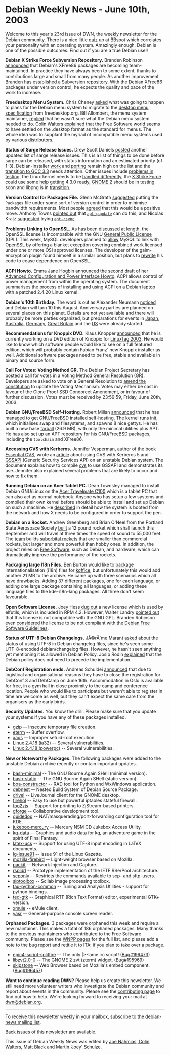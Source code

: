 
Debian Weekly News - June 10th, 2003
====================================


Welcome to this year's 23rd issue of DWN, the weekly newsletter for the
Debian community. There is a nice little [quiz](http://bbspot.com/News/2003/01/os_quiz.php) up at BBspot which
correlates your personality with an operating system. Amazingly enough,
Debian is one of the possible outcomes. Find out if you are a true Debian
user!


**Debian X Strike Force Subversion Repository.** Branden
Robinson [announced](https://lists.debian.org/debian-x-0306/msg00039.html) that Debian's XFree86 packages are becoming team-maintained. In
practice they have always been to some extent, thanks to contributions large
and small from many people. As another improvement Branden has established a
Subversion [repository](http://necrotic.deadbeast.net/cgi-bin/viewcvs.cgi/). With the Debian XFree86 packages under version control, he
expects the quality and pace of the work to increase.


**Freedesktop Menu System.** Chris Cheney [asked](https://lists.debian.org/debian-devel-0305/msg02035.html) what
was going to happen to plans for the Debian menu system to migrate to the [desktop menu specification](http://www.freedesktop.org/standards/menu/draft/menu-spec/menu-spec.html) from freedesktop.org. Bill Allombert, the menu
system maintainer, [replied](https://lists.debian.org/debian-devel-0305/msg02051.html)
that he wasn't sure what the Debian menu system needed to do. Colin Walters
[explained](https://lists.debian.org/debian-devel-0305/msg02071.html) that the Free Software world seems to have settled on the
.desktop format as the standard for menus. The whole idea was to supplant the
myriad of incompatible menu systems used by various distributors.


**Status of Sarge Release Issues.** Drew Scott Daniels [posted](https://lists.debian.org/debian-devel-0306/msg00112.html)
another updated list of sarge release issues. This is a list of things to be
done before sarge can be released, with status information and an estimated
priority (of 1-3). Debian-Installer [work](http://cvs.debian.org/debian-installer/doc/TODO?rev=HEAD&content-type=text/vnd.viewcvs-markup) and [porting](https://people.debian.org/~mckinstry/ports-status.html) remain high on the list and the [transition to GCC
3.3](https://people.debian.org/~rmurray/c++transition.html) needs attention. Other issues include [problems in
testing](https://release.debian.org/britney/testing_probs.html), the Linux kernel needs to be [handled
differently](https://lists.debian.org/debian-devel-0305/msg01334.html), the [X Strike
Force](https://people.debian.org/~branden/xsf/) could use some [help](https://lists.debian.org/debian-x-0305/msg00134.html) getting
4.3.0 ready, [GNOME 2](https://people.debian.org/~walters/gnome2.html) should be in testing soon and libpng is in [transition](https://lists.debian.org/debian-devel-0304/msg01880.html).


**Version Control for Packages File.** Glenn McGrath [suggested](https://lists.debian.org/debian-devel-0306/msg00128.html)
putting the `Packages` file under some sort of version control in
order to minimise bandwidth requirements. Most people [agreed](https://lists.debian.org/debian-devel-0306/msg00236.html) that
this would be a positive move. Anthony Towns [pointed out](https://lists.debian.org/debian-devel-0306/msg00209.html)
that [`apt-pupdate`](https://people.debian.org/~bjb/) can
do this, and Nicolas Kratz [suggested](https://lists.debian.org/debian-devel-0306/msg00176.html)
trying [`apt-rsync`](http://home.tiscali.cz:8080/~cz210552/aptrsync.html).


**Problems Linking to OpenSSL.** As has been [discussed](https://lists.debian.org/debian-legal/2002/debian-legal-200210/msg00113.html) at length, the OpenSSL license is incompatible with the GNU [General Public License](https://www.gnu.org/copyleft/gpl.html) (GPL). This
week, MySQL developers planned to [allow](https://lists.debian.org/debian-legal-0306/msg00061.html) MySQL
to link with OpenSSL by offering a blanket exception covering combined work
licensed under one or more OSI approved licenses. The developer of the
gaim-encryption plugin found himself in a similar position, but plans to [rewrite](https://lists.debian.org/debian-devel-0306/msg00107.html) his
code to cease dependence on OpenSSL.


**ACPI Howto.** Emma Jane Hogbin [announced](https://lists.debian.org/debian-user-0306/msg00985.html)
the second draft of her [Advanced Configuration
and Power Interface Howto](http://xtrinsic.com/geek/articles/acpi.phtml). ACPI allows control of power management from
within the operating system. The document summarises the process of installing
and using ACPI on a Debian laptop with a patched 2.4.20 Linux kernel.


**Debian's 10th Birthday.** The word is out as Alexander
Neumann [noticed](https://lists.debian.org/debian-devel-0306/msg00058.html) and Debian will turn 10 this August. Anniversary parties are
planned on several places on this planet. Details are not yet available and
there will probably be more parties organized, but preparations for events in
[Japan](https://lists.debian.org/debian-devel-0306/msg00061.html), [Australia](https://lists.debian.org/debian-devel-0306/msg00066.html), [Germany](https://lists.debian.org/debian-devel-0306/msg00075.html), [Great Britain](http://www.chiark.greenend.org.uk/pipermail/debian-uk/2003-June/001487.html) and the [US](https://lists.debian.org/debian-devel-0306/msg00202.html) were
already started.


**Recommendations for Knoppix DVD.** Klaus Knopper [announced](http://mailman.linuxtag.org/pipermail/debian-knoppix/2003-June/003062.html) that he is currently working on a DVD edition of Knoppix for [LinuxTag 2003](http://www.linuxtag.org/2003/en/index.html). He would
like to know which software people would like to see on a full featured
edition, which will probably contain Fabian Franz' new Knoppix installer as
well. Additional software packages need to be free, stable and available in
binary and source form.


**Call For Votes: Voting Method GR.** The Debian Project
Secretary has [posted](https://lists.debian.org/debian-devel-announce-0306/msg00004.html)
a call for votes in a Voting Method General Resolution (GR). Developers are
asked to vote on a General Resolution to [amend the constitution](https://www.debian.org/vote/2003/vote_0002)
to update the Voting Mechanism. Votes may either be cast in favour of the
Clone Proof SSD Condorcet Amendment, or in favour of further discussion.
Votes must be received by 23:59:59, Friday, June 20th, 2003.


**Debian GNU/FreeBSD Self-Hosting.** Robert Millan [announced](https://lists.debian.org/debian-bsd-0306/msg00002.html)
that he has managed to get [GNU/FreeBSD](https://people.debian.org/~rmh/gnu-freebsd/) installed self-hosting. The kernel
runs init, which initialises swap and filesystems, and spawns 8 nice gettys.
He has built a new base [tarball](https://people.debian.org/~rmh/gnu-freebsd/pub/) (26.9 MB), with
only the minimal utilities plus APT. He has also [set
up](https://lists.debian.org/debian-bsd-0306/msg00004.html) an APT repository for his GNU/FreeBSD packages, including the
`toolchain` and XFree86.


**Accessing CVS with Kerberos.** Jennifer Vesperman, author of
the book [Essential CVS](http://www.oreilly.com/catalog/cvs/index.html?CMP=IL7015), wrote an [article](http://linux.oreillynet.com/pub/a/linux/2003/05/22/cvs_gssapi.html) about using CVS with Kerberos 5 and [GSSAPI](http://www.faqs.org/faqs/kerberos-faq/general/section-84.html)
(Generic Security Services API) on an unstable Debian system. The document
explains how to compile [cvs](http://www.cvshome.org/) to use GSSAPI and demonstrates its use.
Jennifer also explained several problems that are likely to occur and how to
fix them.


**Running Debian on an Acer Tablet PC.** Dean Townsley managed
to install Debian GNU/Linux on the [Acer Travelmate
C100](http://global.acer.com/products/tablet_pc/tmc100.htm) which is a tablet PC that can also act as normal notebook. Anyone
who has setup a few systems and compiled their own kernel before should be
able to install and set up Debian on such a machine. He [described](http://prometheus.physics.ucsb.edu/~dean/TmC100/AcerTmC100.html) in detail how the system is booted from the network and how X
needs to be configured in order to support the pen.


**Debian on a Rocket.** Andrew Greenberg and Brian O'Neel from
the Portland State Aerospace Society [built](http://www.wired.com/news/culture/0,1284,59144,00.html) a 12
pound rocket which shall launch this September and will travel at three times
the speed of sound to 55,000 feet. The [team](http://www.usenix.org/events/usenix03/activities.html#rocket)
builds [suborbital
rockets](http://twiki.psas.pdx.edu/bin/view/PSAS/Projects) that are smaller than commercial rockets, but larger and more
powerful than hobby ones. In addition, the project relies on [Free
Software](http://twiki.psas.pdx.edu/bin/view/PSAS/Usenix2003Paper), such as Debian, and hardware, which can dramatically improve the
performance of the rockets.


**Packaging large I18n Files.** Ben Burton would like to [package](https://lists.debian.org/debian-devel-0306/msg00445.html)
internationalisation (i18n) files for [koffice](https://packages.debian.org/koffice), but unfortunately this
would add another 21 MB to the archive. He came up with three scenarios
which all have drawbacks. Adding 37 different packages, one for each
language, or adding one large package containing all languages, or adding these
language files to the kde-i18n-lang packages. All three don't seem
favourable.


**Open Software License.** Joey Hess [dug out](https://lists.debian.org/debian-legal-0306/msg00025.html) a
new license which is used by elfutils, which is included in RPM 4.2. However,
Walter Landry [pointed out](https://lists.debian.org/debian-legal-0306/msg00043.html)
that this license is not compatible with the GNU GPL. Branden Robinson even [considered](https://lists.debian.org/debian-legal-0306/msg00050.html)
the license to be not compliant with the [Debian Free Software
Guidelines](https://www.debian.org/social_contract#guidelines).


**Status of UTF-8 Debian Changelogs.** JÃ©rÃ´me Marant [asked](https://lists.debian.org/debian-policy-0306/msg00021.html)
about the status of using UTF-8 in Debian changelog files, since he's seen
some UTF-8-encoded debian/changelog files. However, he hasn't seen anything
yet mentioning it is allowed in Debian Policy. Josip Rodin [explained](https://lists.debian.org/debian-policy-0306/msg00025.html)
that the Debian policy does not need to precede the implementation.


**DebConf Registration ends.** Andreas Schuldei [announced](https://lists.debian.org/debian-devel-announce-0306/msg00005.html) that due to logistical and organisational reasons they have to
close the registration for DebConf 3 and DebCamp on June 16th.
Accommodation in Oslo is available for free, in a gym hall in close proximity
to the camp and conference location. People who would like to participate but
weren't able to register in time are welcome as well, but they can't expect
the same care from the organisers as the early birds.


**Security Updates.** You know the drill. Please make sure
that you update your systems if you have any of these packages installed.


* [gzip](https://www.debian.org/security/2003/dsa-308) --
 Insecure temporary file creation.
* [eterm](https://www.debian.org/security/2003/dsa-309) --
 Buffer overflow.
* [xaos](https://www.debian.org/security/2003/dsa-310) --
 Improper setuid-root execution.
* [Linux 2.4.18 (ia32)](https://www.debian.org/security/2003/dsa-311) --
 Several vulnerabilities.
* [Linux 2.4.18 (powerpc)](https://www.debian.org/security/2003/dsa-312) --
 Several vulnerabilities.


**New or Noteworthy Packages.** The following packages were
added to the unstable Debian archive recently or contain important updates.


* [bash-minimal](https://packages.debian.org/unstable/shells/bash-minimal)
 -- The GNU Bourne Again SHell (minimal version).
* [bash-static](https://packages.debian.org/unstable/shells/bash-static)
 -- The GNU Bourne Again SHell (static version).
* [boa-constructor](https://packages.debian.org/unstable/devel/boa-constructor)
 -- RAD tool for Python and WxWindows application.
* [debnest](https://packages.debian.org/unstable/devel/debnest)
 -- Nested Build System of Debian Source Package.
* [drivel](https://packages.debian.org/unstable/net/drivel)
 -- LiveJournal client for the GNOME desktop.
* [firehol](https://packages.debian.org/unstable/net/firehol)
 -- Easy to use but powerful iptables stateful firewall.
* [foo2zjs](https://packages.debian.org/unstable/text/foo2zjs)
 -- Support for printing to ZjStream-based printers.
* [gforge](https://packages.debian.org/unstable/devel/gforge)
 -- Collaborative development tool.
* [guidedog](https://packages.debian.org/unstable/net/guidedog)
 -- NAT/masquerading/port-forwarding configuration tool for KDE.
* [jukebox-mercury](https://packages.debian.org/unstable/otherosfs/jukebox-mercury)
 -- Mercury NSM CD Jukebox Access Utility.
* [kq-data](https://packages.debian.org/unstable/games/kq-data)
 -- Graphics and audio data for kq, an adventure game in the spirit of Final Fantasy.
* [latex-ucs](https://packages.debian.org/unstable/tex/latex-ucs)
 -- Support for using UTF-8 input encoding in LaTeX documents.
* [lg-issue91](https://packages.debian.org/unstable/doc/lg-issue91)
 -- Issue 91 of the Linux Gazette.
* [mozilla-firebird](https://packages.debian.org/unstable/web/mozilla-firebird)
 -- Light-weight browser based on Mozilla.
* [packit](https://packages.debian.org/unstable/net/packit)
 -- Network Injection and Capture.
* [rsplib1](https://packages.debian.org/unstable/libs/rsplib1)
 -- Prototype implementation of the IETF RSerPool architecture.
* [scponly](https://packages.debian.org/unstable/utils/scponly)
 -- Restricts the commands available to scp- and sftp-users.
* [siptoolbox](https://packages.debian.org/unstable/math/siptoolbox)
 -- Scilab image processing toolbox.
* [tau-python-common](https://packages.debian.org/unstable/python/tau-python-common)
 -- Tuning and Analysis Utilities - support for python bindings.
* [ted-gtk](https://packages.debian.org/unstable/editors/ted-gtk)
 -- Graphical RTF (Rich Text Format) editor, experimental GTK+ version.
* [xmule](https://packages.debian.org/unstable/net/xmule)
 -- eMule client.
* [yasr](https://packages.debian.org/unstable/admin/yasr)
 -- General-purpose console screen reader.


**Orphaned Packages.** 3 packages were orphaned this week and
require a new maintainer. This makes a total of 186 orphaned packages. Many
thanks to the previous maintainers who contributed to the Free Software
community. Please see the [WNPP pages](https://www.debian.org/devel/wnpp/) for
the full list, and please add a note to the bug report and retitle it to ITA:
if you plan to take over a package.


* [epic4-script-splitfire](https://packages.debian.org/unstable/net/epic4-script-splitfire)
 -- The only |>-lame irc script!
 ([Bug#196473](https://bugs.debian.org/196473))
* [libzvt2.0-0](https://packages.debian.org/unstable/libs/libzvt2.0-0)
 -- The GNOME 2 zvt (zterm) widget.
 ([Bug#195969](https://bugs.debian.org/195969))
* [skipstone](https://packages.debian.org/unstable/web/skipstone)
 -- Web Browser based on Mozilla's embed component.
 ([Bug#196457](https://bugs.debian.org/196457))


**Want to continue reading DWN?** Please help us create this
newsletter. We still need more volunteer writers who investigate the Debian
community and report about events in the community. Please see the [contributing page](https://www.debian.org/News/weekly/contributing) to find out how
to help. We're looking forward to receiving your mail at [dwn@debian.org](mailto:dwn@debian.org).




---



 To receive this newsletter weekly in your mailbox, [subscribe to the debian-news mailing list](https://lists.debian.org/debian-news/).



[Back issues](https://www.debian.org/News/weekly/) of this newsletter are available.



This issue of Debian Weekly News was edited by [Joe Nahmias, Colin Walters, Matt Black and Martin 'Joey' Schulze](mailto:dwn@debian.org).





